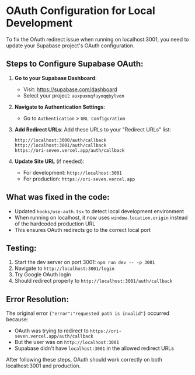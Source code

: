 # OAuth Configuration for Local Development

To fix the OAuth redirect issue when running on localhost:3001, you need to update your Supabase project's OAuth configuration.

## Steps to Configure Supabase OAuth:

1. **Go to your Supabase Dashboard**:
   - Visit: https://supabase.com/dashboard
   - Select your project: `auxpuxoqfuyoqqbylvon`

2. **Navigate to Authentication Settings**:
   - Go to `Authentication` > `URL Configuration`

3. **Add Redirect URLs**:
   Add these URLs to your "Redirect URLs" list:
   ```
   http://localhost:3000/auth/callback
   http://localhost:3001/auth/callback
   https://ori-seven.vercel.app/auth/callback
   ```

4. **Update Site URL** (if needed):
   - For development: `http://localhost:3001`
   - For production: `https://ori-seven.vercel.app`

## What was fixed in the code:

- Updated `hooks/use-auth.tsx` to detect local development environment
- When running on localhost, it now uses `window.location.origin` instead of the hardcoded production URL
- This ensures OAuth redirects go to the correct local port

## Testing:

1. Start the dev server on port 3001: `npm run dev -- -p 3001`
2. Navigate to `http://localhost:3001/login`
3. Try Google OAuth login
4. Should redirect properly to `http://localhost:3001/auth/callback`

## Error Resolution:

The original error `{"error":"requested path is invalid"}` occurred because:
- OAuth was trying to redirect to `https://ori-seven.vercel.app/auth/callback`
- But the user was on `http://localhost:3001`
- Supabase didn't have `localhost:3001` in the allowed redirect URLs

After following these steps, OAuth should work correctly on both localhost:3001 and production.